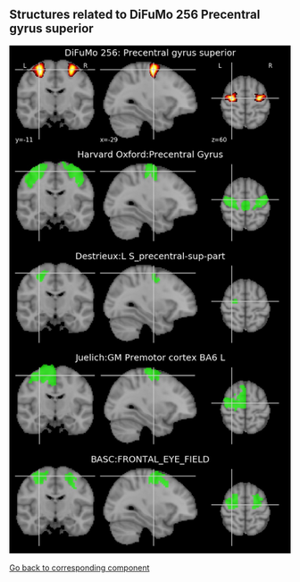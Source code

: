 


## Structures related to DiFuMo 256 Precentral gyrus superior

![99](99.jpg "Structures related to DiFuMo 256 Precentral gyrus superior")

[Go back to corresponding component](https://parietal-inria.github.io/DiFuMo/256/html/99.html)
